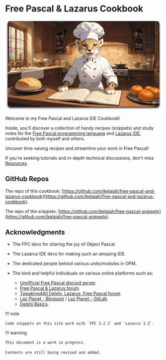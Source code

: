 # Free Pascal & Lazarus Cookbook

![Cooking](assets/home-min.png)


Welcome to my Free Pascal and Lazarus IDE Cookbook! 

Inside, you'll discover a collection of handy recipes (snippets) and study notes for the [Free Pascal programming language](https://www.freepascal.org) and [Lazarus IDE](https://www.lazarus-ide.org), contributed by both myself and others.

Uncover time-saving recipes and streamline your work in Free Pascal!

If you're seeking tutorials and in-depth technical discussions, don't miss [Resources](docs/resources/docs-sites.md).

## GitHub Repos

The repo of this cookbook: [https://github.com/ikelaiah/free-pascal-and-lazarus-cookbook](https://github.com/ikelaiah/free-pascal-and-lazarus-cookbook).

The repo of the snippets: [https://github.com/ikelaiah/free-pascal-snippets](https://github.com/ikelaiah/free-pascal-snippets).

## Acknowledgments

- The FPC devs for sharing the joy of Object Pascal.
- The Lazarus IDE devs for making such an amazing IDE.
- The dedicated people behind various units/modules in OPM.
- The kind and helpful individuals on various online platforms such as;

    - [Unofficial Free Pascal discord server](https://discord.com/channels/570025060312547359/570091337173696513).
    - [Free Pascal & Lazarus forum](https://forum.lazarus.freepascal.org/index.php).
    - [Tweaking4All Delphi, Lazarus, Free Pascal forum](https://www.tweaking4all.com/forum/delphi-lazarus-free-pascal/).
    - [Laz Planet - Blogspot](https://lazplanet.blogspot.com) / [Laz Planet - GitLab](https://lazplanet.gitlab.io).
    - [Delphi Basics](https://www.delphibasics.co.uk/index.html).

!!! note

    Code snippets on this site work with `FPC 3.2.3` and `Lazarus 3.3`.

!!! warning

    This document is a work in progress. 
    
    Contents are still being revised and added.

